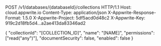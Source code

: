 POST /v1/databases/{databaseId}/collections HTTP/1.1
Host: cloud.appwrite.io
Content-Type: application/json
X-Appwrite-Response-Format: 1.5.0
X-Appwrite-Project: 5df5acd0d48c2
X-Appwrite-Key: 919c2d18fb5d4...a2ae413da83346ad2

{
  "collectionId": "[COLLECTION_ID]",
  "name": "[NAME]",
  "permissions": ["read(\"any\")"],
  "documentSecurity": false,
  "enabled": false
}
